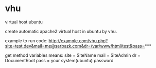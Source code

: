 # vhu
virtual host ubuntu

create automatic apache2 virtual host in ubuntu by vhu.

example to run code:
http://example.com/vhu.php?site=test.dev&mail=me@sarbazk.com&dr=/var/www/html/test&pass=***

get method variables means:
site = SiteName
mail = SiteAdmin
dr = DocumentRoot
pass = your system(ubuntu) password
